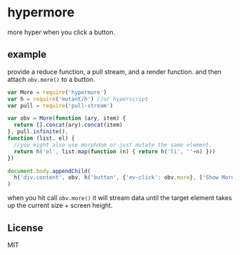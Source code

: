 # hypermore

more hyper when you click a button.

## example

provide a reduce function, a pull stream, and a render function.
and then attach `obv.more()` to a button.

``` js
var More = require('hypermore')
var h = require('mutant/h') //or hyperscript
var pull = require('pull-stream')

var obv = More(function (ary, item) {
  return [].concat(ary).concat(item)
}, pull.infinite(),
function (list, el) {
  //you might also use morphdom or just mutate the same element.
  return h('ol', list.map(function (n) { return h('li', ''+n) }))
})

document.body.appendChild(
  h('div.content', obv, h('button', {'ev-click': obv.more}, ['Show More']))
)
```

when you hit call `obv.more()` it will stream data until the target element
takes up the current size + screen height.

## License

MIT



